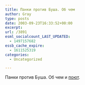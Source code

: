 ```yaml
---
title: Панки против Буша. Об чем
author: Gray
type: posts
date: 2003-09-23T16:33:52+00:00
excerpt:
url: /3891
esml_socialcount_LAST_UPDATED:
  - 1497157682
essb_cache_expire:
  - 1611525319
categories:
  - Uncategorized

---
```








Панки против Буша. Об чем и <a href="http://blogcritics.org/archives/2003/09/23/073418.php" target="_blank">поют</a>.